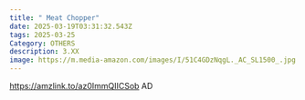 ```yaml
---
title: " Meat Chopper"
date: 2025-03-19T03:31:32.543Z
tags: 2025-03-25
Category: OTHERS
description: 3.XX
image: https://m.media-amazon.com/images/I/51C4GDzNqgL._AC_SL1500_.jpg
---
```

https://amzlink.to/az0ImmQIICSob    AD